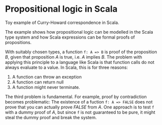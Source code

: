 # Propositional logic in Scala
Toy example of Curry-Howard correspondence in Scala.

The example shows how propositional logic can be modelled in the Scala type system and how Scala expressions can be formal proofs of propositions.

With suitably chosen types, a function `f: A => B` is proof of the proposition *B*, given that proposition *A* is true, i.e. *A* implies *B*.
The problem with applying this principle to a language like Scala is that function calls do not always evaluate to a value. In Scala, this is for three reasons:
1. A function can throw an exception
2. A function can return null
3. A function might never terminate.

The third problem is fundamental. For example, proof by contradiction becomes problematic:
The existence of a fuction `f: A => FALSE` does not prove that you can actually prove *FALSE* from *A*.
One approach is to test `f` with a dummy proof of *A*, but since `f` is not guaranteed to be pure, it might steal
the dummy proof and break the system.
